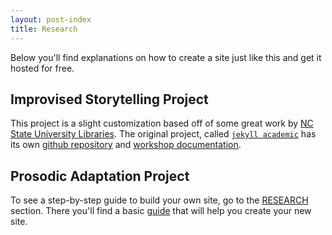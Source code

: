 ```yaml
---
layout: post-index
title: Research
---
```


Below you'll find explanations on how to create a site just like this and get it hosted
  for free. 

<!-- # COMMENT EXPLAINING THIS PAGE -- 
We're currently using this section of the site to host these tutorials,
  but you might want to use it to showcase and describe your `Research`,
  to chronicle various `Talks` you've given over your history, or to
  write about various news or updates that have happened to you.

You can update the `title` of file (line 3) to change the heading of 
  the page and its title in the browser. To change how it's referred to
  in the navigation and/or adjust its url, see `data/navigation.yml` file.
-->

## Improvised Storytelling Project

This project is a slight customization based off of some great work by 
  [NC State University Libraries](https://www.lib.ncsu.edu/).
  The original project, called [`jekyll academic`](https://ncsu-libraries.github.io/jekyll-academic-docs/)
  has its own [github repository](https://github.com/NCSU-Libraries/jekyll-academic)
  and [workshop documentation](https://ncsu-libraries.github.io/jekyll-academic-docs/workshop/). 


## Prosodic Adaptation Project


To see a step-by-step guide to build your own site, go to the [RESEARCH](/research) section. 
  There you'll find a basic [guide](/blog/getting-started) that will help you
  create your new site.


